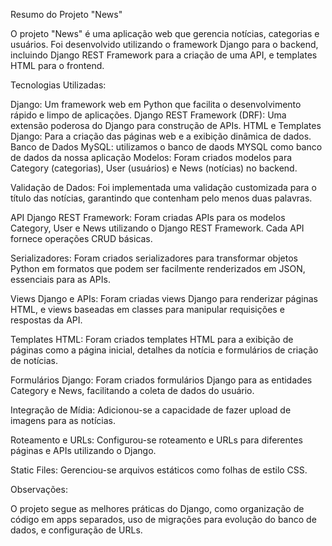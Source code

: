 Resumo do Projeto "News"

O projeto "News" é uma aplicação web que gerencia notícias, categorias e usuários. Foi desenvolvido utilizando o framework Django para o backend, incluindo Django REST Framework para a criação de uma API, e templates HTML para o frontend.

Tecnologias Utilizadas:

Django: Um framework web em Python que facilita o desenvolvimento rápido e limpo de aplicações.
Django REST Framework (DRF): Uma extensão poderosa do Django para construção de APIs.
HTML e Templates Django: Para a criação das páginas web e a exibição dinâmica de dados.
Banco de Dados MySQL: utilizamos o banco de daods MYSQL como banco de dados da nossa aplicação
Modelos: Foram criados modelos para Category (categorias), User (usuários) e News (notícias) no backend.

Validação de Dados: Foi implementada uma validação customizada para o título das notícias, garantindo que contenham pelo menos duas palavras.

API Django REST Framework: Foram criadas APIs para os modelos Category, User e News utilizando o Django REST Framework. Cada API fornece operações CRUD básicas.

Serializadores: Foram criados serializadores para transformar objetos Python em formatos que podem ser facilmente renderizados em JSON, essenciais para as APIs.

Views Django e APIs: Foram criadas views Django para renderizar páginas HTML, e views baseadas em classes para manipular requisições e respostas da API.

Templates HTML: Foram criados templates HTML para a exibição de páginas como a página inicial, detalhes da notícia e formulários de criação de notícias.

Formulários Django: Foram criados formulários Django para as entidades Category e News, facilitando a coleta de dados do usuário.

Integração de Mídia: Adicionou-se a capacidade de fazer upload de imagens para as notícias.

Roteamento e URLs: Configurou-se roteamento e URLs para diferentes páginas e APIs utilizando o Django.

Static Files: Gerenciou-se arquivos estáticos como folhas de estilo CSS.

Observações:

O projeto segue as melhores práticas do Django, como organização de código em apps separados, uso de migrações para evolução do banco de dados, e configuração de URLs.
